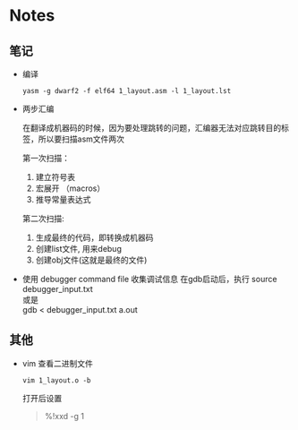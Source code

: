 # Notes

## 笔记

* 编译
  ```
  yasm -g dwarf2 -f elf64 1_layout.asm -l 1_layout.lst
  ```

* 两步汇编
  
    在翻译成机器码的时候，因为要处理跳转的问题，汇编器无法对应跳转目的标签，所以要扫描asm文件两次
    
    第一次扫描：
    1. 建立符号表
    2. 宏展开 （macros）
    3. 推导常量表达式
    
    第二次扫描:
    1. 生成最终的代码，即转换成机器码
    2. 创建list文件, 用来debug
    3. 创建obj文件(这就是最终的文件)

* 使用 debugger command file 收集调试信息
    在gdb启动后，执行 source debugger_input.txt </br>
    或是</br>
    gdb < debugger_input.txt a.out


## 其他

* vim 查看二进制文件
    ```
    vim 1_layout.o -b
    ```
    打开后设置
    > %!xxd -g 1
